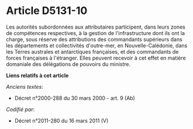 # Article D5131-10

Les autorités subordonnées aux attributaires participent, dans leurs zones de compétences respectives, à la gestion de
l'infrastructure dont ils ont la charge, sous réserve des attributions des commandants supérieurs dans les départements et
collectivités d'outre-mer, en Nouvelle-Calédonie, dans les Terres australes et antarctiques françaises, et des commandants de
forces françaises à l'étranger. Elles peuvent recevoir à cet effet en matière domaniale des délégations de pouvoirs du
ministre.

**Liens relatifs à cet article**

_Anciens textes_:

  - Décret n°2000-288 du 30 mars 2000 - art. 9 (Ab)

_Codifié par_:

  - Décret n°2011-280 du 16 mars 2011 (V)
